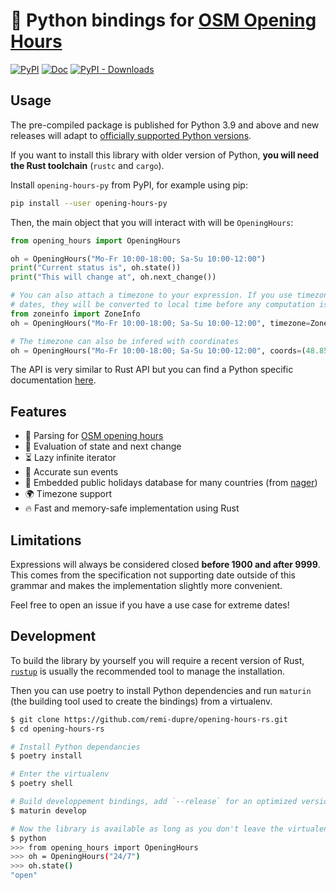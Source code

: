 # 🐍 Python bindings for [OSM Opening Hours](https://github.com/remi-dupre/opening-hours-rs)

[![PyPI](https://img.shields.io/pypi/v/opening-hours-py)][pypi]
[![Doc](https://img.shields.io/badge/doc-pdoc-blue)][docs]
[![PyPI - Downloads](https://img.shields.io/pypi/dm/opening-hours-py)][pypi]

## Usage

The pre-compiled package is published for Python 3.9 and above and new releases
will adapt to [officially supported Python versions][python-versions].

If you want to install this library with older version of Python, **you will
need the Rust toolchain** (`rustc` and `cargo`).

Install `opening-hours-py` from PyPI, for example using pip:

```bash
pip install --user opening-hours-py
```

Then, the main object that you will interact with will be `OpeningHours`:

```python
from opening_hours import OpeningHours

oh = OpeningHours("Mo-Fr 10:00-18:00; Sa-Su 10:00-12:00")
print("Current status is", oh.state())
print("This will change at", oh.next_change())

# You can also attach a timezone to your expression. If you use timezone-aware
# dates, they will be converted to local time before any computation is done.
from zoneinfo import ZoneInfo
oh = OpeningHours("Mo-Fr 10:00-18:00; Sa-Su 10:00-12:00", timezone=ZoneInfo("Europe/Paris"))

# The timezone can also be infered with coordinates
oh = OpeningHours("Mo-Fr 10:00-18:00; Sa-Su 10:00-12:00", coords=(48.8535, 2.34839))
```

The API is very similar to Rust API but you can find a Python specific
documentation [here](https://remi-dupre.github.io/opening-hours-rs/opening_hours.html).

## Features

- 📝 Parsing for [OSM opening hours][grammar]
- 🧮 Evaluation of state and next change
- ⏳ Lazy infinite iterator
- 🌅 Accurate sun events
- 📅 Embedded public holidays database for many countries (from [nager])
- 🌍 Timezone support
- 🔥 Fast and memory-safe implementation using Rust

## Limitations

Expressions will always be considered closed **before 1900 and after 9999**.
This comes from the specification not supporting date outside of this grammar
and makes the implementation slightly more convenient.

Feel free to open an issue if you have a use case for extreme dates!

## Development

To build the library by yourself you will require a recent version of Rust,
[`rustup`](https://www.rust-lang.org/tools/install) is usually the recommended
tool to manage the installation.

Then you can use poetry to install Python dependencies and run `maturin` (the
building tool used to create the bindings) from a virtualenv.

```bash
$ git clone https://github.com/remi-dupre/opening-hours-rs.git
$ cd opening-hours-rs

# Install Python dependancies
$ poetry install

# Enter the virtualenv
$ poetry shell

# Build developpement bindings, add `--release` for an optimized version
$ maturin develop

# Now the library is available as long as you don't leave the virtualenv
$ python
>>> from opening_hours import OpeningHours
>>> oh = OpeningHours("24/7")
>>> oh.state()
"open"
```

[docs]: https://remi-dupre.github.io/opening-hours-rs/opening_hours.html "Generated documentation"
[grammar]: https://wiki.openstreetmap.org/wiki/Key:opening_hours/specification "OSM specification for opening hours"
[nager]: https://date.nager.at/api/v3 "Worldwide holidays (REST API)"
[pypi]: https://pypi.org/project/opening-hours-py/ "PyPI page"
[python-versions]: https://devguide.python.org/versions/#supported- "Python release cycle"
